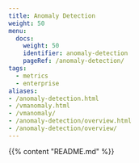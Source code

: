 ```yaml
---
title: Anomaly Detection
weight: 50
menu:
  docs:
    weight: 50
    identifier: anomaly-detection
    pageRef: /anomaly-detection/
tags:
  - metrics
  - enterprise
aliases:
- /anomaly-detection.html
- /vmanomaly.html
- /vmanomaly/
- /anomaly-detection/overview.html
- /anomaly-detection/overview/
---
```

{{% content "README.md" %}}
